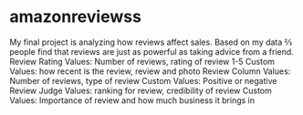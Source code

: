 # amazonreviewss
My final project is analyzing how reviews affect sales. Based on my data 2⁄3 people find that reviews are just as powerful as taking advice from a friend. Review Rating Values: Number of reviews, rating of review 1-5 Custom Values: how recent is the review, review and photo Review Column Values: Number of reviews, type of review Custom Values: Positive or negative Review Judge Values: ranking for review, credibility of review Custom Values: Importance of review and how much business it brings in
